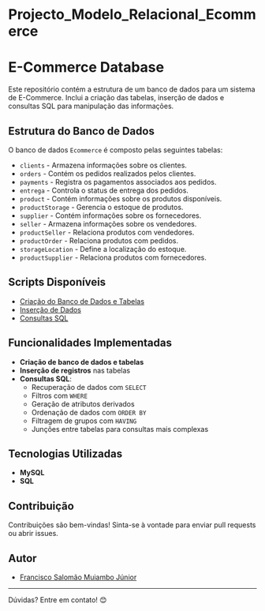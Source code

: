 # Projecto_Modelo_Relacional_Ecommerce


# E-Commerce Database

Este repositório contém a estrutura de um banco de dados para um sistema de E-Commerce. Inclui a criação das tabelas, inserção de dados e consultas SQL para manipulação das informações.

## Estrutura do Banco de Dados

O banco de dados `Ecommerce` é composto pelas seguintes tabelas:

- `clients` - Armazena informações sobre os clientes.
- `orders` - Contém os pedidos realizados pelos clientes.
- `payments` - Registra os pagamentos associados aos pedidos.
- `entrega` - Controla o status de entrega dos pedidos.
- `product` - Contém informações sobre os produtos disponíveis.
- `productStorage` - Gerencia o estoque de produtos.
- `supplier` - Contém informações sobre os fornecedores.
- `seller` - Armazena informações sobre os vendedores.
- `productSeller` - Relaciona produtos com vendedores.
- `productOrder` - Relaciona produtos com pedidos.
- `storageLocation` - Define a localização do estoque.
- `productSupplier` - Relaciona produtos com fornecedores.

## Scripts Disponíveis

- [Criação do Banco de Dados e Tabelas](./scripts/create_database.sql)
- [Inserção de Dados](./scripts/insert_data.sql)
- [Consultas SQL](./scripts/queries.sql)

## Funcionalidades Implementadas

- **Criação de banco de dados e tabelas**
- **Inserção de registros** nas tabelas
- **Consultas SQL**:
  - Recuperação de dados com `SELECT`
  - Filtros com `WHERE`
  - Geração de atributos derivados
  - Ordenação de dados com `ORDER BY`
  - Filtragem de grupos com `HAVING`
  - Junções entre tabelas para consultas mais complexas


## Tecnologias Utilizadas

- **MySQL**
- **SQL**

## Contribuição

Contribuições são bem-vindas! Sinta-se à vontade para enviar pull requests ou abrir issues.

## Autor

- [Francisco Salomão Muiambo Júnior](https://github.com/Francisco-Muiambo-JR)

---
Dúvidas? Entre em contato! 😊

